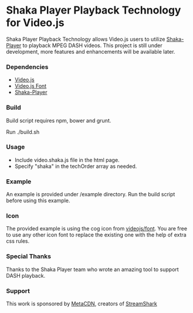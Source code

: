 # Shaka Player Playback Technology for Video.js 

Shaka Player Playback Technology allows Video.js users to utilize [Shaka-Player](https://github.com/google/shaka-player) to playback MPEG DASH videos. This project is still under development, more features and enhancements will be available later.

### Dependencies
  - [Video.js](https://github.com/videojs)
  - [Video.js Font](https://github.com/videojs/font)
  - [Shaka-Player](https://github.com/google/shaka-player)

### Build
Build script requires npm, bower and grunt.

Run ./build.sh

### Usage
  - Include video.shaka.js file in the html page.
  - Specify "shaka" in the techOrder array as needed.
  
### Example
An example is provided under /example directory. Run the build script before using this example.

### Icon
The provided example is using the cog icon from [videojs/font](https://github.com/videojs/font). You are free to use any other icon font to replace the existing one with the help of extra css rules.

### Special Thanks
Thanks to the Shaka Player team who wrote an amazing tool to support DASH playback.

### Support
This work is sponsored by [MetaCDN](http://www.metacdn.com), creators of [StreamShark](https://streamshark.io)
